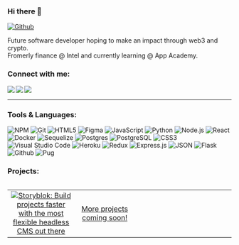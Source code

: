 <!--
- AppAcademy (Jan - Jul 2022)

![Bootstrap](https://img.shields.io/badge/bootstrap-%23563D7C.svg?style=for-the-badge&logo=bootstrap&logoColor=white)

[<img src="https://img.icons8.com/fluent/48/000000/facebook-new.png" width="3.5%"/>](https://www.facebook.com/celestewinterton/)  &nbsp; 
[<img src="https://img.icons8.com/color/48/000000/twitter.png" width="3.5%"/>](https://twitter.com/celestewinterton)  &nbsp; 
[<img src="https://github.com/sciencepal/sciencepal/blob/master/assets/discord-round.svg" width="3.5%"/>](https://discord.gg/MnUUbHe)  &nbsp; 
-->
### Hi there 👋
[![Github](https://img.shields.io/github/followers/celestewinterton?label=Follow&style=social)](https://github.com/celestewinterton)
<!-- ![](https://visitor-badge.glitch.me/badge?page_id=celestewinterton.celestewinterton) -->

Future software developer hoping to make an impact through web3 and crypto. <br/>
Fromerly finance @ Intel and currently learning @ App Academy.

### Connect with me: 
  
<a href="https://www.linkedin.com/in/celestewinterton/" target="_blank" >
  <img align="left"  src="https://img.shields.io/badge/LinkedIn-0077B5?style=for-the-badge&logo=linkedin&logoColor=white" />
</a>
<a href="https://angel.co/celeste-winterton" target="_blank">
    <img align="left"  src="https://img.shields.io/badge/AngelList-%23D4D4D4.svg?style=for-the-badge&logo=AngelList&logoColor=black" />
 </a>
<a href="mailto:celestewinterton@gmail.com" target="_blank">
   <img align="left"src="https://img.shields.io/badge/Gmail-D14836?style=for-the-badge&logo=gmail&logoColor=white" />
</a>

<!-- [<img src="https://img.icons8.com/color/48/000000/linkedin.png" width="3.5%"/>](https://www.linkedin.com/in/celestewinterton/)  &nbsp; [<img src="https://img.icons8.com/fluent/48/000000/instagram-new.png" width="3.5%"/>](https://www.instagram.com/celestewinterton/)  &nbsp; <a href="mailto:celestewinterton@gmail.com"> <img src="https://img.icons8.com/fluent/48/000000/gmail.png" width="3.5%"/>
 -->
 
<br>

**************

### Tools & Languages:

![NPM](https://img.shields.io/badge/npm-CB3837?style=for-the-badge&logo=npm&logoColor=white) 
![Git](https://img.shields.io/badge/git-%23F05033.svg?style=for-the-badge&logo=git&logoColor=white) 
![HTML5](https://img.shields.io/badge/html5-%23E34F26.svg?style=for-the-badge&logo=html5&logoColor=white)
![Figma](https://img.shields.io/badge/figma-%23F24E1E.svg?style=for-the-badge&logo=figma&logoColor=white)
![JavaScript](https://img.shields.io/badge/javascript-%23323330.svg?style=for-the-badge&logo=javascript&color=%23F7DF1E&logoColor=white)
![Python](https://img.shields.io/badge/-Python-F9DC3E.svg?logo=Python&style=for-the-badge)
![Node.js](https://img.shields.io/badge/Node.js-339933?style=for-the-badge&logo=nodedotjs&logoColor=white)
![React](https://img.shields.io/badge/react%20-%2300D9FF.svg?&style=for-the-badge&logo=react&logoColor=white)
![Docker](https://img.shields.io/badge/docker-%230db7ed.svg?style=for-the-badge&logo=docker&logoColor=white)
![Sequelize](https://img.shields.io/badge/Sequelize-52B0E7?style=for-the-badge&logo=Sequelize&logoColor=white) 
![Postgres](https://img.shields.io/badge/postgres-%23316192.svg?style=for-the-badge&logo=postgresql&logoColor=white)
![PostgreSQL](https://img.shields.io/badge/PostgreSQL-316192?style=for-the-badge&logo=postgresql&logoColor=white)
![CSS3](https://img.shields.io/badge/css3-%231572B6.svg?style=for-the-badge&logo=css3&logoColor=white) 
![Visual Studio Code](https://img.shields.io/badge/Visual%20Studio%20Code-0078d7.svg?style=for-the-badge&logo=visual-studio-code&logoColor=white)
![Heroku](https://img.shields.io/badge/Heroku-430098?style=for-the-badge&logo=heroku&logoColor=white) 
![Redux](https://img.shields.io/badge/Redux-593D88?style=for-the-badge&logo=redux&logoColor=white) 
![Express.js](https://img.shields.io/badge/express.js-%23404d59.svg?style=for-the-badge&logo=express&logoColor=%2361DAFB)
![JSON](https://img.shields.io/badge/json-5E5C5C?style=for-the-badge&logo=json&logoColor=white) 
![Flask](https://img.shields.io/badge/Flask-000000?style=for-the-badge&logo=flask&logoColor=white)
![Github](https://img.shields.io/badge/GitHub-100000?style=for-the-badge&logo=github&logoColor=white)
![Pug](https://img.shields.io/badge/Pug-FFF?style=for-the-badge&logo=pug&logoColor=A86454)

<!-- [![Top Langs](https://github-readme-stats.vercel.app/api/top-langs/?username=celestewinterton&layout=compact)](https://github.com/anuraghazra/github-readme-stats)
 -->
 
<!--  ![Anurag's GitHub stats](https://github-readme-stats.vercel.app/api?username=celestewinterton&show_icons=true&theme=tokyonight) 

Note: Available ranks are S+ (top 1%), S (top 25%), A++ (top 45%), A+ (top 60%), and B+ (everyone). The values are calculated by using the cumulative distribution function using commits, contributions, issues, stars, pull requests, followers, and owned repositories -->

<!-- <p>
  <img alt="Google Cloud Platform" src="https://img.shields.io/badge/-Google_Cloud_Platform-1a73e8?style=flat-square&logo=google-cloud&logoColor=white" />
  <img alt="TypeScript" src="https://img.shields.io/badge/-TypeScript-007ACC?style=flat-square&logo=typescript&logoColor=white" />
  <img alt="GraphQL" src="https://img.shields.io/badge/-GraphQL-E10098?style=flat-square&logo=graphql&logoColor=white" />
  <img alt="Sass" src="https://img.shields.io/badge/-Sass-CC6699?style=flat-square&logo=sass&logoColor=white" />
  <img alt="Styled Components" src="https://img.shields.io/badge/-Styled_Components-db7092?style=flat-square&logo=styled-components&logoColor=white" />
  <img alt="NestJs" src="https://img.shields.io/badge/-NestJs-ea2845?style=flat-square&logo=nestjs&logoColor=white" />
  <img alt="angular" src="https://img.shields.io/badge/-Angular-DD0031?style=flat-square&logo=angular&logoColor=white" />
  <img alt="Brave browser" src="https://img.shields.io/badge/-Brave_Browser-FB542B?style=flat-square&logo=brave&logoColor=white" />
  <img alt="MongoDB" src="https://img.shields.io/badge/-MongoDB-13aa52?style=flat-square&logo=mongodb&logoColor=white" />
</p> -->
  
### Projects:
  
<table align="right">
  <tbody>
    <tr>
      <td width="10%" align="center">
        <a href="https://seat-me-guestly.herokuapp.com/">
          <img alt="Storyblok: Build projects faster with the most flexible headless CMS out there" 
               src="https://user-images.githubusercontent.com/96894806/167314592-c92f6531-bb7d-45c6-a984-5f4d75112a30.png" />
        </a>
      </td>
      <td width="10%" align="center"><a href="#">More projects <br/>coming soon!</a></td>
      <td width="10%" align="center"></td>
      <td width="10%" align="center"></td>
    </tr>
  </tbody>
</table>
